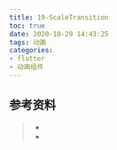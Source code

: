 ```yaml
---
title: 19-ScaleTransition
toc: true
date: 2020-10-29 14:43:25
tags: 动画
categories:
- flutter
- 动画组件
---
```






## 参考资料
> - []()
> - []()

